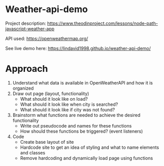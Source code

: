 # Weather-api-demo

Project description: https://www.theodinproject.com/lessons/node-path-javascript-weather-app

API used: https://openweathermap.org/

See live demo here: https://lindavid1998.github.io/weather-api-demo/

# Approach
1. Understand what data is available in OpenWeatherAPI and how it is organized
2. Draw out page (layout, functionality)
    - What should it look like on load?
    - What should it look like when city is searched?
    - What should it look like if city was not found?
3. Brainstorm what functions are needed to achieve the desired functionality
    - Write out pseudocode and names for these functions
    - How should these functions be triggered? (event listeners)
4. Code
    - Create base layout of site
    - Hardcode site to get an idea of styling and what to name elements and classes
    - Remove hardcoding and dynamically load page using functions
